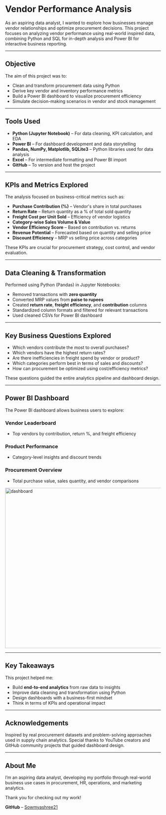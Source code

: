 # Vendor Performance Analysis

As an aspiring data analyst, I wanted to explore how businesses manage vendor relationships and optimize procurement decisions. 
This project focuses on analyzing vendor performance using real-world inspired data, combining Python and SQL for in-depth analysis and Power BI for interactive business reporting.

---

## Objective

The aim of this project was to:

- Clean and transform procurement data using Python  
- Derive key vendor and inventory performance metrics  
- Build a Power BI dashboard to visualize procurement efficiency  
- Simulate decision-making scenarios in vendor and stock management  

---

## Tools Used

- **Python (Jupyter Notebook)** – For data cleaning, KPI calculation, and EDA  
- **Power BI** – For dashboard development and data storytelling  
- **Pandas, NumPy, Matplotlib, SQLite3** – Python libraries used for data analysis  
- **Excel** – For intermediate formatting and Power BI import  
- **GitHub** – To version and host the project  

---

## KPIs and Metrics Explored

The analysis focused on business-critical metrics such as:

- **Purchase Contribution (%)** – Vendor's share in total purchases  
- **Return Rate** – Return quantity as a % of total sold quantity  
- **Freight Cost per Unit Sold** – Efficiency of vendor logistics  
- **Category-wise Sales Volume & Value**  
- **Vendor Efficiency Score** – Based on contribution vs. returns  
- **Revenue Potential** – Forecasted based on quantity and selling price  
- **Discount Efficiency** – MRP vs selling price across categories  

These KPIs are crucial for procurement strategy, cost control, and vendor evaluation.

---

## Data Cleaning & Transformation

Performed using Python (Pandas) in Jupyter Notebooks:

- Removed transactions with **zero quantity**  
- Converted MRP values from **paise to rupees**  
- Created **return rate**, **freight efficiency**, and **contribution** columns  
- Standardized column formats and filtered for relevant transactions  
- Used cleaned CSVs for Power BI dashboard

---

## Key Business Questions Explored

- Which vendors contribute the most to overall purchases?  
- Which vendors have the highest return rates?  
- Are there inefficiencies in freight spend by vendor or product?  
- Which categories perform best in terms of sales and discounts?  
- How can procurement be optimized using cost/efficiency metrics?  

These questions guided the entire analytics pipeline and dashboard design.

---

## Power BI Dashboard

The Power BI dashboard allows business users to explore:

### Vendor Leaderboard
- Top vendors by contribution, return %, and freight efficiency  

### Product Performance
- Category-level insights and discount trends  

### Procurement Overview
- Total purchase value, sales quantity, and vendor comparisons  

<img width="875" height="519" alt="dashboard" src="https://github.com/user-attachments/assets/7d79a3ab-28bb-452e-baf4-f4146b2331f2" />
 
---

## Key Takeaways

This project helped me:

- Build **end-to-end analytics** from raw data to insights  
- Improve data cleaning and transformation using Python  
- Design dashboards with a business-first mindset  
- Think in terms of KPIs and operational impact  

---

## Acknowledgements

Inspired by real procurement datasets and problem-solving approaches used in supply chain analytics. Special thanks to YouTube creators and GitHub community projects that guided dashboard design.

---

## About Me

I’m an aspiring data analyst, developing my portfolio through real-world business use cases in procurement, HR, operations, and marketing analytics.

Thank you for checking out my work!

**GitHub** – [Sowmyashree21](https://github.com/Sowmyashree21)
